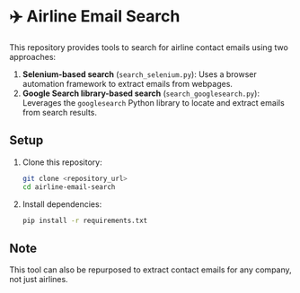 # ✈️ Airline Email Search

This repository provides tools to search for airline contact emails using two approaches:
1. **Selenium-based search** (`search_selenium.py`): Uses a browser automation framework to extract emails from webpages.
2. **Google Search library-based search** (`search_googlesearch.py`): Leverages the `googlesearch` Python library to locate and extract emails from search results.

## Setup

1. Clone this repository:
   ```bash
   git clone <repository_url>
   cd airline-email-search

2. Install dependencies:
   ```bash
   pip install -r requirements.txt
   ```

## Note  
This tool can also be repurposed to extract contact emails for any company, not just airlines.
